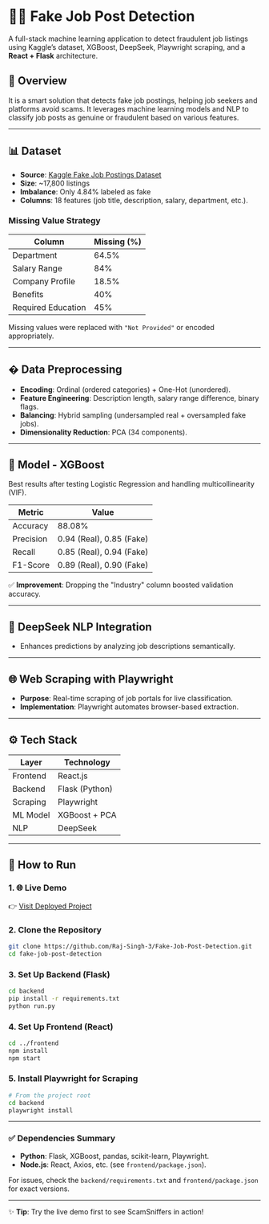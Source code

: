 # 🕵️‍♂️ Fake Job Post Detection

A full-stack machine learning application to detect fraudulent job listings using Kaggle’s dataset, XGBoost, DeepSeek, Playwright scraping, and a **React + Flask** architecture.

## 📌 Overview

It is a smart solution that detects fake job postings, helping job seekers and platforms avoid scams. It leverages machine learning models and NLP to classify job posts as genuine or fraudulent based on various features.

---

## 📊 Dataset

- **Source**: [Kaggle Fake Job Postings Dataset](https://www.kaggle.com/datasets/shivamb/real-or-fake-fake-jobposting-prediction)
- **Size**: ~17,800 listings
- **Imbalance**: Only 4.84% labeled as fake
- **Columns**: 18 features (job title, description, salary, department, etc.).

### Missing Value Strategy

| Column             | Missing (%) |
| ------------------ | ----------- |
| Department         | 64.5%       |
| Salary Range       | 84%         |
| Company Profile    | 18.5%       |
| Benefits           | 40%         |
| Required Education | 45%         |

Missing values were replaced with `"Not Provided"` or encoded appropriately.

---

## � Data Preprocessing

- **Encoding**: Ordinal (ordered categories) + One-Hot (unordered).
- **Feature Engineering**: Description length, salary range difference, binary flags.
- **Balancing**: Hybrid sampling (undersampled real + oversampled fake jobs).
- **Dimensionality Reduction**: PCA (34 components).

---

## 🤖 Model - XGBoost

Best results after testing Logistic Regression and handling multicollinearity (VIF).

| Metric    | Value                    |
| --------- | ------------------------ |
| Accuracy  | 88.08%                   |
| Precision | 0.94 (Real), 0.85 (Fake) |
| Recall    | 0.85 (Real), 0.94 (Fake) |
| F1-Score  | 0.89 (Real), 0.90 (Fake) |

✅ **Improvement**: Dropping the "Industry" column boosted validation accuracy.

---

## 🧠 DeepSeek NLP Integration

- Enhances predictions by analyzing job descriptions semantically.

---

## 🌐 Web Scraping with Playwright

- **Purpose**: Real-time scraping of job portals for live classification.
- **Implementation**: Playwright automates browser-based extraction.

---

## ⚙️ Tech Stack

| Layer    | Technology     |
| -------- | -------------- |
| Frontend | React.js       |
| Backend  | Flask (Python) |
| Scraping | Playwright     |
| ML Model | XGBoost + PCA  |
| NLP      | DeepSeek       |

---

## 🚀 How to Run

### 1. 🌐 **Live Demo**

👉 [Visit Deployed Project](https://fake-job-post-aiqo.vercel.app/)

### 2. Clone the Repository

```bash
git clone https://github.com/Raj-Singh-3/Fake-Job-Post-Detection.git
cd fake-job-post-detection
```

### 3. Set Up Backend (Flask)

```bash
cd backend
pip install -r requirements.txt
python run.py
```

### 4. Set Up Frontend (React)

```bash
cd ../frontend
npm install
npm start
```

### 5. Install Playwright for Scraping

```bash
# From the project root
cd backend
playwright install
```

---

### ✅ Dependencies Summary

- **Python**: Flask, XGBoost, pandas, scikit-learn, Playwright.
- **Node.js**: React, Axios, etc. (see `frontend/package.json`).

For issues, check the `backend/requirements.txt` and `frontend/package.json` for exact versions.

---

✨ **Tip**: Try the live demo first to see ScamSniffers in action!
